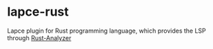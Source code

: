 # lapce-rust

Lapce plugin for Rust programming language, which provides the LSP through [Rust-Analyzer](https://github.com/rust-lang/rust-analyzer)
